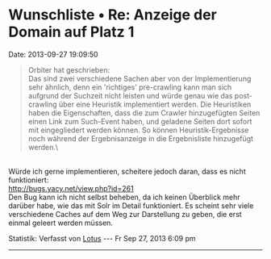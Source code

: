 Wunschliste • Re: Anzeige der Domain auf Platz 1
================================================

Date: 2013-09-27 19:09:50

> <div>
>
> Orbiter hat geschrieben:\
> Das sind zwei verschiedene Sachen aber von der Implementierung sehr
> ähnlich, denn ein \'richtiges\' pre-crawling kann man sich aufgrund
> der Suchzeit nicht leisten und würde genau wie das post-crawling über
> eine Heuristik implementiert werden. Die Heuristiken haben die
> Eigenschaften, dass die zum Crawler hinzugefügten Seiten einen Link
> zum Such-Event haben, und geladene Seiten dort sofort mit
> eingegliedert werden können. So können Heuristik-Ergebnisse noch
> während der Ergebnisanzeige in die Ergebnisliste hinzugefügt werden.\
>
> </div>

\
Würde ich gerne implementieren, scheitere jedoch daran, dass es nicht
funktioniert:\
<http://bugs.yacy.net/view.php?id=261>\
Den Bug kann ich nicht selbst beheben, da ich keinen Überblick mehr
darüber habe, wie das mit Solr im Detail funktioniert. Es scheint sehr
viele verschiedene Caches auf dem Weg zur Darstellung zu geben, die erst
einmal geleert werden müssen.

Statistik: Verfasst von
[Lotus](http://forum.yacy-websuche.de/memberlist.php?mode=viewprofile&u=68)
--- Fr Sep 27, 2013 6:09 pm

------------------------------------------------------------------------
